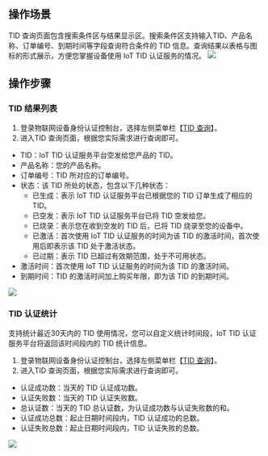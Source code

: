 ## 操作场景
TID 查询页面包含搜索条件区与结果显示区。搜索条件区支持输入TID、产品名称、订单编号、到期时间等字段查询符合条件的 TID 信息。查询结果以表格与图标的形式展示，方便您掌握设备使用 IoT TID 认证服务的情况。
![](https://main.qcloudimg.com/raw/2bd88115c82ce4db9c0f84d86701a409.png)


## 操作步骤
### TID 结果列表
1. 登录物联网设备身份认证控制台，选择左侧菜单栏【[TID 查询](https://console.cloud.tencent.com/iottid/utids)】。
2. 进入TID 查询页面，根据您实际需求进行查询即可。
 - TID：IoT TID 认证服务平台空发给您产品的 TID。
 - 产品名称：您的产品名称。
 - 订单编号：TID 所对应的订单编号。
 - 状态：该 TID 所处的状态，包含以下几种状态：
    - 已生成：表示 IoT TID 认证服务平台已根据您的 TID 订单生成了相应的 TID。
    - 已空发：表示 IoT TID 认证服务平台已将 TID 空发给您。
    - 已烧录：表示您在收到空发的 TID 后，已将 TID 烧录至您的设备中。
    - 已激活：首次使用 IoT TID 认证服务的时间为该 TID 的激活时间，首次使用后即表示该 TID 处于激活状态。
    - 已过期：表示 TID 已超过有效期范围，处于不可用状态。
 - 激活时间：首次使用 IoT TID 认证服务的时间为该 TID 的激活时间。
 - 到期时间：TID 的激活时间加上购买年限，即为该 TID 的到期时间。

![](https://main.qcloudimg.com/raw/6f106f05915cb4e2f56749ad1989fe02.png)

### TID 认证统计
支持统计最近30天内的 TID 使用情况，您可以自定义统计时间段，IoT TID 认证服务平台将返回该时间段内的 TID 统计信息。
1. 登录物联网设备身份认证控制台，选择左侧菜单栏【[TID 查询](https://console.cloud.tencent.com/iottid/utids)】。
2. 进入TID 查询页面，根据您实际需求进行查询即可。
 -  认证成功数：当天的 TID 认证成功数。
 - 认证失败数：当天的 TID 认证失败数。
 - 总认证数：当天的 TID 总认证数，为认证成功数与认证失败数的和。
 - 认证成功总数：起止日期时间段内，TID 认证成功的总数。
 - 认证失败总数：起止日期时间段内，TID 认证失败的总数。

![](https://main.qcloudimg.com/raw/7ee1a302dba334757ddfb7a10ae3ca15.png)
